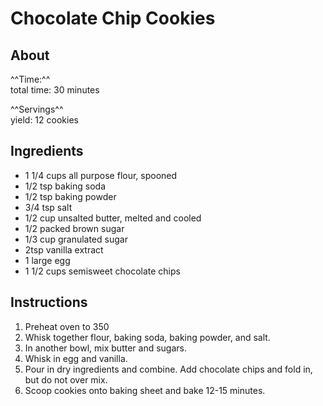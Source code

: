 # Chocolate Chip Cookies

## About

^^Time:^^ </br>
total time: 30 minutes

^^Servings^^ </br>
yield: 12 cookies

## Ingredients

- 1 1/4 cups all purpose flour, spooned
- 1/2 tsp baking soda
- 1/2 tsp baking powder
- 3/4 tsp salt
- 1/2 cup unsalted butter, melted and cooled
- 1/2 packed brown sugar
- 1/3 cup granulated sugar
- 2tsp vanilla extract
- 1 large egg
- 1 1/2 cups semisweet chocolate chips

## Instructions

1. Preheat oven to 350
2. Whisk together flour, baking soda, baking powder, and salt.
3. In another bowl, mix butter and sugars.
4. Whisk in egg and vanilla.
5. Pour in dry ingredients and combine. Add chocolate chips and fold in, but do not over mix.
6. Scoop cookies onto baking sheet and bake 12-15 minutes.
